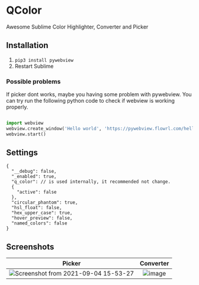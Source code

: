 # QColor
Awesome Sublime Color Highlighter, Converter and Picker 

## Installation
1. `pip3 install pywebview`
2. Restart Sublime

### Possible problems
  
If picker dont works, maybe you having some problem with pywebview. You can try run the following python code to check if webview is working properly.

```python

import webview
webview.create_window('Hello world', 'https://pywebview.flowrl.com/hello')
webview.start()

```

## Settings
```
{
  "__debug": false,
  "_enabled": true,
  "q_color": // is used internally, it recommended not change. 
  {
    "active": false 
  },
  "circular_phantom": true,
  "hsl_float": false,
  "hex_upper_case": true,
  "hover_preview": false,
  "named_colors": false
}
```

## Screenshots
|Picker|Converter|
|:----:|:-------:|
|![Screenshot from 2021-09-04 15-53-27](https://user-images.githubusercontent.com/2568375/132105273-a454bfa7-0f11-4e6b-b141-20654e36fe8c.png) | ![image](https://user-images.githubusercontent.com/2568375/109458175-0fb34c80-7a3b-11eb-8185-a92a24f98f38.png)

